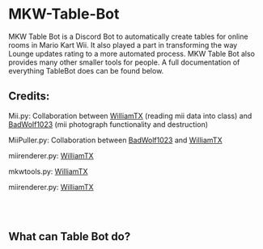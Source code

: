 # MKW-Table-Bot
MKW Table Bot is a Discord Bot to automatically create tables for online rooms in Mario Kart Wii. It also played a part in transforming the way Lounge updates rating to a more automated process. MKW Table Bot also provides many other smaller tools for people.  A full documentation of everything TableBot does can be found below.

## Credits:
Mii.py: Collaboration between [WilliamTX](https://github.com/willsigg) (reading mii data into class) and [BadWolf1023](https://github.com/BadWolf1023) (mii photograph functionality and destruction) 

MiiPuller.py: Collaboration between [BadWolf1023](https://github.com/BadWolf1023) and [WilliamTX](https://github.com/willsigg)	

miirenderer.py: [WilliamTX](https://github.com/willsigg)

mkwtools.py: [WilliamTX](https://github.com/willsigg)

miirenderer.py: [WilliamTX](https://github.com/willsigg)	


‎
‎		
‎
‎
‎
‎
‎
‎

## What can Table Bot do?

